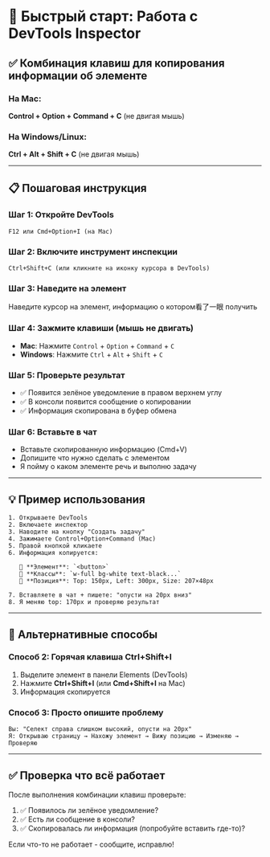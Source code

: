 # 🚀 Быстрый старт: Работа с DevTools Inspector

## ✅ Комбинация клавиш для копирования информации об элементе

### **На Mac:**
**Control + Option + Command + C** (не двигая мышь)

### **На Windows/Linux:**
**Ctrl + Alt + Shift + C** (не двигая мышь)

---

## 📋 Пошаговая инструкция

### Шаг 1: Откройте DevTools
```
F12 или Cmd+Option+I (на Mac)
```

### Шаг 2: Включите инструмент инспекции
```
Ctrl+Shift+C (или кликните на иконку курсора в DevTools)
```

### Шаг 3: Наведите на элемент
Наведите курсор на элемент, информацию о котором看了一眼 получить

### Шаг 4: Зажмите клавиши (мышь не двигать)
- **Mac**: Нажмите `Control` + `Option` + `Command` + `C`
- **Windows**: Нажмите `Ctrl` + `Alt` + `Shift` + `C`

### Шаг 5: Проверьте результат
- ✅ Появится зелёное уведомление в правом верхнем углу
- ✅ В консоли появится сообщение о копировании
- ✅ Информация скопирована в буфер обмена

### Шаг 6: Вставьте в чат
- Вставьте скопированную информацию (Cmd+V)
- Допишите что нужно сделать с элементом
- Я пойму о каком элементе речь и выполню задачу

---

## 💡 Пример использования

```
1. Открываете DevTools
2. Включаете инспектор
3. Наводите на кнопку "Создать задачу"
4. Зажимаете Control+Option+Command (Mac)
5. Правой кнопкой кликаете
6. Информация копируется:
   
   📍 **Элемент**: `<button>`
   🎨 **Классы**: `w-full bg-white text-black...`
   📏 **Позиция**: Top: 150px, Left: 300px, Size: 207×48px
   
7. Вставляете в чат + пишете: "опусти на 20px вниз"
8. Я меняю top: 170px и проверяю результат
```

---

## 🎯 Альтернативные способы

### **Способ 2: Горячая клавиша Ctrl+Shift+I**
1. Выделите элемент в панели Elements (DevTools)
2. Нажмите **Ctrl+Shift+I** (или **Cmd+Shift+I** на Mac)
3. Информация скопируется

### **Способ 3: Просто опишите проблему**
```
Вы: "Селект справа слишком высокий, опусти на 20px"
Я: Открываю страницу → Нахожу элемент → Вижу позицию → Изменяю → Проверяю
```

---

## ✅ Проверка что всё работает

После выполнения комбинации клавиш проверьте:

1. ✅ Появилось ли зелёное уведомление?
2. ✅ Есть ли сообщение в консоли?
3. ✅ Скопировалась ли информация (попробуйте вставить где-то)?

Если что-то не работает - сообщите, исправлю!

